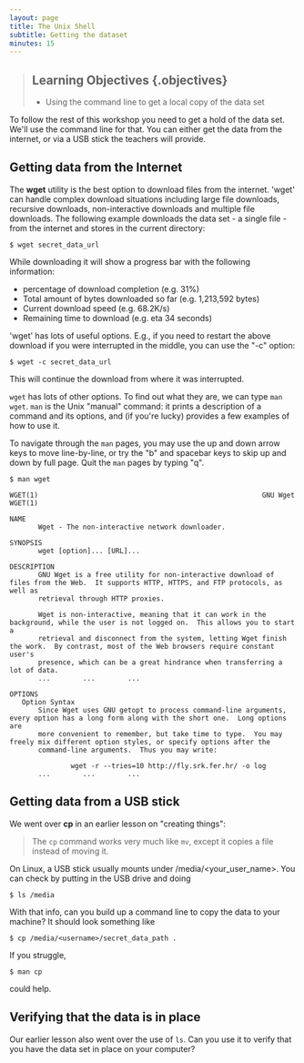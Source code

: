 ```yaml
---
layout: page
title: The Unix Shell
subtitle: Getting the dataset
minutes: 15
---
```

> ## Learning Objectives {.objectives}
>
> *   Using the command line to get a local copy of the data set
> 

To follow the rest of this workshop you need to get a hold of the data set. We'll use the command line for that. You can either get the data 
from the internet, or via a USB stick the teachers will provide.

## Getting data from the Internet
The **wget** utility is the best option to download files from the internet. 'wget' can handle complex download situations including large file 
downloads, recursive downloads, non-interactive downloads and multiple file downloads. The following example downloads the data set - a single 
file - from the internet and stores in the current directory:

~~~ {.bash}
$ wget secret_data_url
~~~

While downloading it will show a progress bar with the following information:

* percentage of download completion (e.g. 31%)
* Total amount of bytes downloaded so far (e.g. 1,213,592 bytes)
* Current download speed (e.g. 68.2K/s)
* Remaining time to download (e.g. eta 34 seconds)

'wget' has lots of useful options. E.g., if you need to restart the above download if you were interrupted in the middle, you can use the "-c" 
option:

~~~ {.bash}
$ wget -c secret_data_url
~~~

This will continue the download from where it was interrupted.

`wget` has lots of other options. To find out what they are, we can type `man wget`. `man` is the Unix "manual" command: it prints a description 
of a command and its options, and (if you're lucky) provides a few examples of how to use it.

To navigate through the `man` pages, you may use the up and down arrow keys to move line-by-line, or try the "b" and spacebar keys to skip up 
and down by full page. Quit the `man` pages by typing "q".

~~~ {.bash}
$ man wget
~~~
~~~ {.output}
WGET(1)                                                       GNU Wget                                                      WGET(1)

NAME
       Wget - The non-interactive network downloader.

SYNOPSIS
       wget [option]... [URL]...

DESCRIPTION
       GNU Wget is a free utility for non-interactive download of files from the Web.  It supports HTTP, HTTPS, and FTP protocols, as well as
       retrieval through HTTP proxies.

       Wget is non-interactive, meaning that it can work in the background, while the user is not logged on.  This allows you to start a 
       retrieval and disconnect from the system, letting Wget finish the work.  By contrast, most of the Web browsers require constant user's 
       presence, which can be a great hindrance when transferring a lot of data.
       ...        ...        ...

OPTIONS
   Option Syntax
       Since Wget uses GNU getopt to process command-line arguments, every option has a long form along with the short one.  Long options are 
       more convenient to remember, but take time to type.  You may freely mix different option styles, or specify options after the 
       command-line arguments.  Thus you may write:

               wget -r --tries=10 http://fly.srk.fer.hr/ -o log
       ...        ...        ...

~~~

## Getting data from a USB stick
We went over **cp** in an earlier lesson on "creating things":

> The `cp` command works very much like `mv`, except it copies a file instead of moving it.

On Linux, a USB stick usually mounts under /media/<your_user_name>. You can check by putting in the USB drive and doing

~~~ {.bash}
$ ls /media
~~~

With that info, can you build up a command line to copy the data to your machine? It should look something like

~~~ {.bash}
$ cp /media/<username>/secret_data_path .
~~~

If you struggle, 

~~~ {.bash}
$ man cp
~~~

could help.

## Verifying that the data is in place
Our earlier lesson also went over the use of `ls`. Can you use it to verify that you have the data set in place on your computer?
